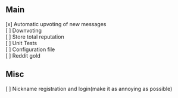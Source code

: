 ## Main
[x] Automatic upvoting of new messages  
[ ] Downvoting  
[ ] Store total reputation  
[ ] Unit Tests  
[ ] Configuration file  
[ ] Reddit gold  

## Misc
[ ] Nickname registration and login(make it as annoying as possible)